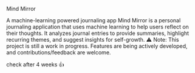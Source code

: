 Mind Mirror

A machine-learning powered journaling app Mind Mirror is a personal journaling application that uses machine learning to help users reflect on their thoughts. It analyzes journal entries to provide summaries, highlight recurring themes, and suggest insights for self-growth. ⚠️ Note: This project is still a work in progress. Features are being actively developed, and contributions/feedback are welcome.

check after 4 weeks 👍
